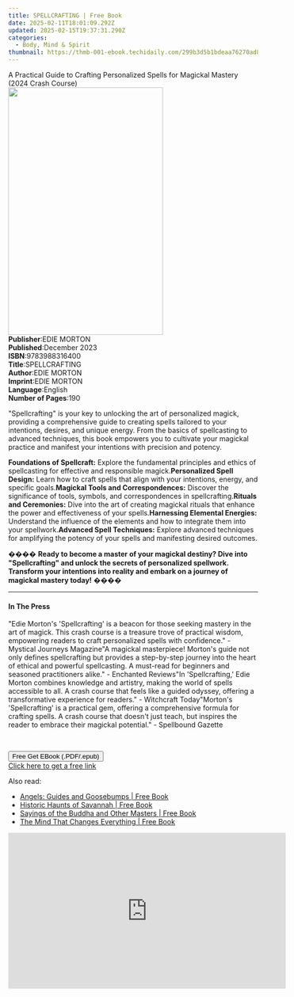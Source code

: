 ```yaml
---
title: SPELLCRAFTING | Free Book
date: 2025-02-11T18:01:09.292Z
updated: 2025-02-15T19:37:31.290Z
categories:
  - Body, Mind & Spirit
thumbnail: https://thmb-001-ebook.techidaily.com/299b3d5b1bdeaa76270ad8b0e7b8e9f7eb4a12edeae2679c60dadd1601b36e76.jpg
---
```

<main id="book-container">
  <div class="flex flex-col">
    <div class="book-brief flex-1 py-6 px-4 sm:p-6 md:py-10 md:px-8">
      <!-- brief-->
      <div class="book-brief-main">
        A Practical Guide to Crafting Personalized Spells for Magickal Mastery
        (2024 Crash Course)
      </div>
    </div>
    <div
      class="book-meta-info flex-1 grid gap-4 col-start-1 col-end-3 row-start-1 sm:mb-6 sm:grid-cols-4 lg:gap-6 lg:col-start-2 lg:row-end-6 lg:row-span-6 lg:mb-0"
    >
      <div
        class="book-meta-info-left place-content-center mt-4 p-4 text-sm leading-6 col-start-2 col-span-2 dark:text-slate-400"
      >
        <img
          class="w-full h-500 object-cover rounded-lg sm:h-255 sm:col-span-2 lg:col-span-full"
          src="https://img-001-ebook.techidaily.com/2363b234786680cc4a703002a778719a279ee37b3bf6aef5058c47b8cead0d3c.jpg"
          alt=""
          width="312"
          height="500"
        />
      </div>
      <div
        class="book-meta-info-right mt-2 col-start-1 row-start-2 col-span-3 self-center"
      >
        <!-- meta data  -->
        <div class="flex flex-col px-4 md:px-8">
          <div class="flex-1">
            <strong>Publisher</strong>:<span class="px-2">EDIE MORTON</span>
          </div>
          <div class="flex-1">
            <strong>Published</strong>:<span class="px-2">December 2023</span>
          </div>
          <div class="flex-1">
            <strong>ISBN</strong>:<span class="px-2">9783988316400</span>
          </div>
          <div class="flex-1">
            <strong>Title</strong>:<span class="px-2">SPELLCRAFTING</span>
          </div>
          <div class="flex-1">
            <strong>Author</strong>:<span class="px-2">EDIE MORTON</span>
          </div>
          <div class="flex-1">
            <strong>Imprint</strong>:<span class="px-2">EDIE MORTON</span>
          </div>
          <div class="flex-1">
            <strong>Language</strong>:<span class="px-2">English</span>
          </div>
          <div class="flex-1">
            <strong>Number of Pages</strong>:<span class="px-2">190</span>
          </div>
        </div>
      </div>
    </div>
    <div class="book-description flex-1 py-6 px-4 sm:p-6 md:py-10 md:px-8">
      <div class="book-description-main">
        <div accordion-content="" id="description">
          <p>
            "Spellcrafting" is your key to unlocking the art of personalized
            magick, providing a comprehensive guide to creating spells tailored
            to your intentions, desires, and unique energy. From the basics of
            spellcasting to advanced techniques, this book empowers you to
            cultivate your magickal practice and manifest your intentions with
            precision and potency.
          </p>
          <strong>Foundations of Spellcraft:</strong> Explore the fundamental
          principles and ethics of spellcasting for effective and responsible
          magick.<strong>Personalized Spell Design:</strong> Learn how to craft
          spells that align with your intentions, energy, and specific
          goals.<strong>Magickal Tools and Correspondences:</strong> Discover
          the significance of tools, symbols, and correspondences in
          spellcrafting.<strong>Rituals and Ceremonies:</strong> Dive into the
          art of creating magickal rituals that enhance the power and
          effectiveness of your spells.<strong
            >Harnessing Elemental Energies:</strong
          >
          Understand the influence of the elements and how to integrate them
          into your spellwork.<strong>Advanced Spell Techniques:</strong>
          Explore advanced techniques for amplifying the potency of your spells
          and manifesting desired outcomes.
          <p>
            ����
            <strong
              >Ready to become a master of your magickal destiny? Dive into
              "Spellcrafting" and unlock the secrets of personalized spellwork.
              Transform your intentions into reality and embark on a journey of
              magickal mastery today!</strong
            >
            ����
          </p>
        </div>
        <div class="accordion-fader"></div>
      </div>
    </div>
    <div class="book-excerpts flex-1 py-6 px-4 sm:p-6 md:py-10 md:px-8">
      <!-- excerpts-->
      <div class="book-excerpts-main">
        <hr />
        <h4 class="placeholder placeholder-heading">
          <span>In The Press</span>
        </h4>
        <p>
          "Edie Morton's 'Spellcrafting' is a beacon for those seeking mastery
          in the art of magick. This crash course is a treasure trove of
          practical wisdom, empowering readers to craft personalized spells with
          confidence." - Mystical Journeys Magazine"A magickal masterpiece!
          Morton's guide not only defines spellcrafting but provides a
          step-by-step journey into the heart of ethical and powerful
          spellcasting. A must-read for beginners and seasoned practitioners
          alike." - Enchanted Reviews"In 'Spellcrafting,' Edie Morton combines
          knowledge and artistry, making the world of spells accessible to all.
          A crash course that feels like a guided odyssey, offering a
          transformative experience for readers." - Witchcraft Today"Morton's
          'Spellcrafting' is a practical gem, offering a comprehensive formula
          for crafting spells. A crash course that doesn't just teach, but
          inspires the reader to embrace their magickal potential." - Spellbound
          Gazette
        </p>
        <p><br /></p>
        <p></p>
      </div>
    </div>
    <div
      class="book-about-author flex-1 py-6 px-4 sm:p-6 md:py-10 md:px-8"
    ></div>
    <div class="book-free-get flex-1 py-6 px-4 sm:p-6 md:py-10 md:px-8">
      <button
        id="btn-free-get"
        class="bg-blue-500 hover:bg-blue-700 text-white font-bold py-2 px-4 rounded"
      >
        Free Get EBook (.PDF/.epub)
      </button>
      <div id="countdown-display" class="px-2 text-lg mt-2"></div>
      <a
        id="free-link"
        class="hidden bg-blue-500 hover:bg-blue-700 text-white font-bold py-2 px-4 rounded"
        href="https://www.ebooks.com/en-us/book/211253181/spellcrafting/edie-morton/"
        target="_blank"
        >Click here to get a free link</a
      >
    </div>
    <script>
      let countdownTime = 0;
      let countdownInterval = null;
      document
        .getElementById('btn-free-get')
        .addEventListener('click', startCountdown);
      function startCountdown() {
        countdownTime = new Date().getTime() + 60000 * 3;
        countdownInterval = setInterval(updateCountdown, 1000);
        document.getElementById('btn-free-get').disabled = true;
        document
          .getElementById('btn-free-get')
          .classList.add('bg-gray-500', 'cursor-not-allowed');
      }
      function updateCountdown() {
        let currentTime = new Date().getTime();
        let timeLeft = countdownTime - currentTime;
        let secondsLeft = Math.floor(timeLeft / 1000);
        document.getElementById('countdown-display').innerHTML =
          `Remaining time: ${secondsLeft} seconds.`;
        if (secondsLeft <= 0) {
          clearInterval(countdownInterval);
          document.getElementById('btn-free-get').classList.add('hidden');
          document.getElementById('free-link').classList.remove('hidden');
          document.getElementById('countdown-display').innerHTML = '';
        }
      }
    </script>
  </div>
</main>

<ins class="adsbygoogle"
      style="display:block"
      data-ad-client="ca-pub-7571918770474297"
      data-ad-slot="8358498916"
      data-ad-format="auto"
      data-full-width-responsive="true"></ins>
    

<span class="atpl-alsoreadstyle">Also read:</span>
<div><ul>
<li><a href="https://novels-ebooks.techidaily.com/209593254-9781925283334-angels-guides-and-goosebumps/"><u>Angels: Guides and Goosebumps | Free Book</u></a></li>
<li><a href="https://novels-ebooks.techidaily.com/209592630-9781625846631-historic-haunts-of-savannah/"><u>Historic Haunts of Savannah | Free Book</u></a></li>
<li><a href="https://novels-ebooks.techidaily.com/209593222-9781921596858-sayings-of-the-buddha-and-other-masters/"><u>Sayings of the Buddha and Other Masters | Free Book</u></a></li>
<li><a href="https://novels-ebooks.techidaily.com/209593266-9781921596841-the-mind-that-changes-everything/"><u>The Mind That Changes Everything | Free Book</u></a></li>
</ul></div>

<!-- affiliate ads begin -->
<iframe width="560" height="315" src="https://www.youtube.com/embed/grbt-5VvbuI?si=qnoirlmljslpqcQj" title="YouTube video player" frameborder="0" allow="accelerometer; autoplay; clipboard-write; encrypted-media; gyroscope; picture-in-picture; web-share" referrerpolicy="strict-origin-when-cross-origin" allowfullscreen></iframe>
<!-- affiliate ads end -->

